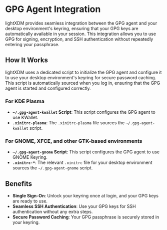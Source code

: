 # GPG Agent Integration

lightXDM provides seamless integration between the GPG agent and your desktop environment's keyring, ensuring that your GPG keys are automatically available in your session. This integration allows you to use GPG for signing, encryption, and SSH authentication without repeatedly entering your passphrase.

## How It Works

lightXDM uses a dedicated script to initialize the GPG agent and configure it to use your desktop environment's keyring for secure password caching. This script is automatically sourced when you log in, ensuring that the GPG agent is started and configured correctly.

### For KDE Plasma

-   **`~/.gpg-agent-kwallet` Script**: This script configures the GPG agent to use KWallet.
-   **`.xinitrc-plasma`**: The `.xinitrc-plasma` file sources the `~/.gpg-agent-kwallet` script.

### For GNOME, XFCE, and other GTK-based environments

-   **`~/.gpg-agent-gnome` Script**: This script configures the GPG agent to use GNOME Keyring.
-   **`.xinitrc-*`**: The relevant `.xinitrc` file for your desktop environment sources the `~/.gpg-agent-gnome` script.

## Benefits

-   **Single Sign-On**: Unlock your keyring once at login, and your GPG keys are ready to use.
-   **Seamless SSH Authentication**: Use your GPG keys for SSH authentication without any extra steps.
-   **Secure Password Caching**: Your GPG passphrase is securely stored in your keyring.

